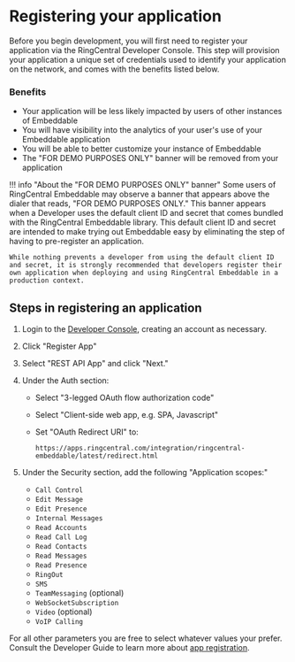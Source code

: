 # Registering your application

Before you begin development, you will first need to register your application via the RingCentral Developer Console. This step will provision your application a unique set of credentials used to identify your application on the network, and comes with the benefits listed below.

### Benefits

* Your application will be less likely impacted by users of other instances of Embeddable
* You will have visibility into the analytics of your user's use of your Embeddable application
* You will be able to better customize your instance of Embeddable
* The "FOR DEMO PURPOSES ONLY" banner will be removed from your application

!!! info "About the "FOR DEMO PURPOSES ONLY" banner" 
    Some users of RingCentral Embeddable may observe a banner that appears above the dialer that reads, "FOR DEMO PURPOSES ONLY." This banner appears when a Developer uses the default client ID and secret that comes bundled with the RingCentral Embeddable library. This default client ID and secret are intended to make trying out Embeddable easy by eliminating the step of having to pre-register an application. 

    While nothing prevents a developer from using the default client ID and secret, it is strongly recommended that developers register their own application when deploying and using RingCentral Embeddable in a production context.

## Steps in registering an application

1. Login to the [Developer Console](https://developers.ringcentral.com/login.html), creating an account as necessary.

2. Click "Register App"

3. Select "REST API App" and click "Next."

4. Under the Auth section:
    * Select "3-legged OAuth flow authorization code" 
	* Select "Client-side web app, e.g. SPA, Javascript"
    * Set "OAuth Redirect URI" to:
	  
	     `https://apps.ringcentral.com/integration/ringcentral-embeddable/latest/redirect.html`

5. Under the Security section, add the following "Application scopes:"
    * `Call Control`
    * `Edit Message`
    * `Edit Presence`
    * `Internal Messages`
    * `Read Accounts`
    * `Read Call Log`
    * `Read Contacts`
    * `Read Messages`
    * `Read Presence`
    * `RingOut`
    * `SMS`
    * `TeamMessaging` (optional)
    * `WebSocketSubscription`
    * `Video` (optional)
    * `VoIP Calling`

For all other parameters you are free to select whatever values your prefer. Consult the Developer Guide to learn more about [app registration](https://developers.ringcentral.com/guide/getting-started/register-app).
